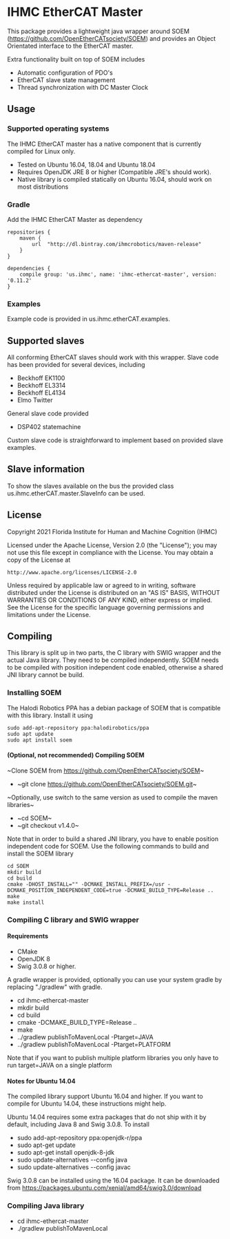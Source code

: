 # IHMC EtherCAT Master

This package provides a lightweight java wrapper around SOEM (https://github.com/OpenEtherCATsociety/SOEM) and provides an Object Orientated interface to the EtherCAT master.

Extra functionality built on top of SOEM includes 

- Automatic configuration of PDO's
- EtherCAT slave state management
- Thread synchronization with DC Master Clock


## Usage

### Supported operating systems

The IHMC EtherCAT master has a native component that is currently compiled for Linux only.

- Tested on Ubuntu 16.04, 18.04 and Ubuntu 18.04
- Requires OpenJDK JRE 8 or higher (Compatible JRE's should work).
- Native library is compiled statically on Ubuntu 16.04, should work on most distributions


### Gradle

Add the IHMC EtherCAT Master as dependency
```
repositories {
    maven {
        url  "http://dl.bintray.com/ihmcrobotics/maven-release"
    }
}
	
dependencies {
	compile group: 'us.ihmc', name: 'ihmc-ethercat-master', version: '0.11.2'
}
```

### Examples

Example code is provided in us.ihmc.etherCAT.examples. 


## Supported slaves

All conforming EtherCAT slaves should work with this wrapper. Slave code has been provided for several devices, including

- Beckhoff EK1100
- Beckhoff EL3314
- Beckhoff EL4134
- Elmo Twitter 

General slave code provided 
- DSP402 statemachine

Custom slave code is straightforward to implement based on provided slave examples.


## Slave information
To show the slaves available on the bus the provided class us.ihmc.etherCAT.master.SlaveInfo can be used. 

## License

Copyright 2021 Florida Institute for Human and Machine Cognition (IHMC)

Licensed under the Apache License, Version 2.0 (the "License");
you may not use this file except in compliance with the License.
You may obtain a copy of the License at

    http://www.apache.org/licenses/LICENSE-2.0

Unless required by applicable law or agreed to in writing, software
distributed under the License is distributed on an "AS IS" BASIS,
WITHOUT WARRANTIES OR CONDITIONS OF ANY KIND, either express or implied.
See the License for the specific language governing permissions and
limitations under the License.



## Compiling

This library is split up in two parts, the C library with SWIG wrapper and the actual Java library. They need to be compiled independently. SOEM needs to be compiled with position independent code enabled, otherwise a shared JNI library cannot be build.

### Installing SOEM

The Halodi Robotics PPA has a debian package of SOEM that is compatible with this library. Install it using

```
sudo add-apt-repository ppa:halodirobotics/ppa
sudo apt update
sudo apt install soem
```

#### (Optional, not recommended) Compiling SOEM

~Clone SOEM from https://github.com/OpenEtherCATsociety/SOEM~
- ~git clone https://github.com/OpenEtherCATsociety/SOEM.git~

~Optionally, use switch to the same version as used to compile the maven libraries~
- ~cd SOEM~
- ~git checkout v1.4.0~

Note that in order to build a shared JNI library, you have to enable position independent code for SOEM. Use the following commands to build and install the SOEM library

```
cd SOEM
mkdir build
cd build
cmake -DHOST_INSTALL="" -DCMAKE_INSTALL_PREFIX=/usr -DCMAKE_POSITION_INDEPENDENT_CODE=true -DCMAKE_BUILD_TYPE=Release ..
make
make install
```

### Compiling C library and SWIG wrapper

#### Requirements
- CMake
- OpenJDK 8
- Swig 3.0.8 or higher.

A gradle wrapper is provided, optionally you can use your system gradle by replacing "./gradlew" with gradle.


- cd ihmc-ethercat-master
- mkdir build
- cd build
- cmake -DCMAKE_BUILD_TYPE=Release ..
- make
- ../gradlew publishToMavenLocal -Ptarget=JAVA
- ../gradlew publishToMavenLocal -Ptarget=PLATFORM

Note that if you want to publish multiple platform libraries you only have to run target=JAVA on a single platform

#### Notes for Ubuntu 14.04

The compiled library support Ubuntu 16.04 and higher. If you want to compile for Ubuntu 14.04, these instructions might help.

Ubuntu 14.04 requires some extra packages that do not ship with it by default, including Java 8 and Swig 3.0.8. To install

- sudo add-apt-repository ppa:openjdk-r/ppa
- sudo apt-get update
- sudo apt-get install openjdk-8-jdk
- sudo update-alternatives --config java
- sudo update-alternatives --config javac

Swig 3.0.8 can be installed using the 16.04 package. It can be downloaded from https://packages.ubuntu.com/xenial/amd64/swig3.0/download





### Compiling Java library
- cd ihmc-ethercat-master
- ./gradlew publishToMavenLocal


